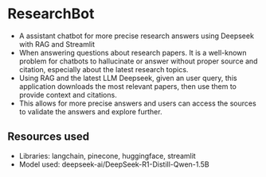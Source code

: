 # ResearchBot
- A assistant chatbot for more precise research answers using Deepseek with RAG and Streamlit
- When answering questions about research papers. It is a well-known problem for chatbots to hallucinate or answer without proper source and citation, especially about the latest research topics.
- Using RAG and the latest LLM Deepseek, given an user query, this application downloads the most relevant papers, then use them to provide context and citations.
- This allows for more precise answers and users can access the sources to validate the answers and explore further.

## Resources used
- Libraries: langchain, pinecone, huggingface, streamlit
- Model used: deepseek-ai/DeepSeek-R1-Distill-Qwen-1.5B